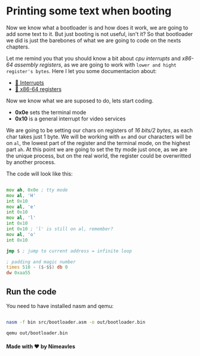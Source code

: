 # Printing some text when booting

Now we know what a bootloader is and how does it work, we are going to add some 
text to it. But just booting is not useful, isn't it? So that bootloader we did
is just the barebones of what we are going to code on the nexts chapters.

Let me remind you that you should know a bit about *cpu interrupts* and 
*x86-64 assembly registers*, as we are going to work with 
`lower and hight register's bytes`. Here I let you some documentacion about:

- [🔗 Interrupts](https://www.techtarget.com/whatis/definition/interrupt)
- [🔗 x86-64 registers](https://resources.infosecinstitute.com/topic/registers)

Now we know what we are suposed to do, lets start coding.

- **0x0e** sets the terminal mode
- **0x10** is a general interrupt for video services

We are going to be setting our chars on registers of *16 bits/2 bytes*, as each
char takes just 1 byte. We will be working with `ax` and our characters will be 
on `al`, the lowest part of the register and the terminal mode, on the highest
part `ah`. At this point we are going to set the tty mode just once, as we are
the unique process, but on the real world, the register could be overwritted by 
another process.

The code will look like this:

```asm

mov ah, 0x0e ; tty mode
mov al, 'H'
int 0x10
mov al, 'e'
int 0x10
mov al, 'l'
int 0x10
int 0x10 ; 'l' is still on al, remember?
mov al, 'o'
int 0x10

jmp $ ; jump to current address = infinite loop

; padding and magic number
times 510 - ($-$$) db 0
dw 0xaa55

```

## Run the code

You need to have installed nasm and qemu:
```bash

nasm -f bin src/bootloader.asm -o out/bootloader.bin

qemu out/bootloader.bin

```

#### Made with ❤  by Nimeavles

